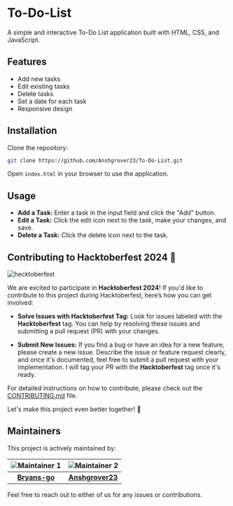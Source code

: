 # To-Do-List

A simple and interactive To-Do List application built with HTML, CSS, and JavaScript.

## Features

- Add new tasks
- Edit existing tasks
- Delete tasks
- Set a date for each task
- Responsive design

## Installation

Clone the repository:

```bash
git clone https://github.com/Anshgrover23/To-Do-List.git
```
Open `index.html` in your browser to use the application.

## Usage

- **Add a Task:** Enter a task in the input field and click the "Add" button.
- **Edit a Task:** Click the edit icon next to the task, make your changes, and save.
- **Delete a Task:** Click the delete icon next to the task.

## Contributing to Hacktoberfest 2024 🎉
![hecktoberfest](https://github.com/user-attachments/assets/9352e904-6b2d-495e-8140-1437e385ffdb)



We are excited to participate in **Hacktoberfest 2024**! If you'd like to contribute to this project during Hacktoberfest, here’s how you can get involved:

- **Solve Issues with Hacktoberfest Tag:** Look for issues labeled with the **Hacktoberfest** tag. You can help by resolving these issues and submitting a pull request (PR) with your changes.

- **Submit New Issues:** If you find a bug or have an idea for a new feature, please create a new issue. Describe the issue or feature request clearly, and once it's documented, feel free to submit a pull request with your implementation. I will tag your PR with the **Hacktoberfest** tag once it's ready.

For detailed instructions on how to contribute, please check out the [CONTRIBUTING.md](CONTRIBUTING.md) file.

Let's make this project even better together! 🎉


## Maintainers

This project is actively maintained by:

| ![Maintainer 1](https://github.com/bryans-go.png?size=100) | ![Maintainer 2](https://github.com/Anshgrover23.png?size=100) |
|:----------------------------------------------------------:|:----------------------------------------------------------:|
| **[Bryans-go](https://github.com/bryans-go)**            | **[Anshgrover23](https://github.com/Anshgrover23)**            |

Feel free to reach out to either of us for any issues or contributions.



